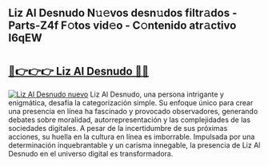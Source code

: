 ## Liz Al Desnudo N𝚞𝚎vos desn𝚞dos filtr𝚊dos - Parts-Z4f F𝚘tos vid𝚎o - C𝚘ntenido atr𝚊ctivo I6qEW

# <h2><a href="http://mb2gv6s.tromn.icu/?c=Liz+Al+Desnudo">🔗👉👉👉 Liz Al Desnudo 🔗🔗</a></h2>

[![Liz Al Desnudo nuevo](https://i.imgur.com/pEAQMta.gif)](http://mb2gv6s.tromn.icu/?c=Liz+Al+Desnudo)
Liz Al Desnudo, una persona intrigante y enigmática, desafía la categorización simple. Su enfoque único para crear una presencia en línea ha fascinado y provocado observadores, generando debates sobre moralidad, autorrepresentación y las complejidades de las sociedades digitales. A pesar de la incertidumbre de sus próximas acciones, su huella en la cultura en línea es imborrable. Impulsada por una determinación inquebrantable y un carisma innegable, la presencia de Liz Al Desnudo en el universo digital es transformadora.
